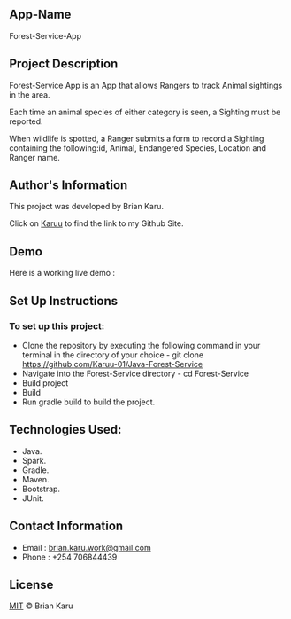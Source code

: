 ## App-Name
Forest-Service-App
## Project Description
Forest-Service App is an App that allows Rangers to track Animal sightings in the area.

Each time an animal species of either category is seen, a Sighting must be reported.

When wildlife is spotted, a Ranger submits a form to record a Sighting containing the following:id, Animal, Endangered Species, Location and Ranger name.
## Author's Information
This project was developed by Brian Karu.

Click on [Karuu](https://github.com/Karuu-01) to find the link to my Github Site.

## Demo
Here is a working live demo :

## Set Up Instructions
### To set up this project:

- Clone the repository by executing the following command in your terminal in the directory of your choice - git clone https://github.com/Karuu-01/Java-Forest-Service
- Navigate into the Forest-Service directory - cd Forest-Service
- Build project
- Build
- Run gradle build to build the project.

## Technologies Used:
- Java.
- Spark.
- Gradle.
- Maven.
- Bootstrap.
- JUnit.

## Contact Information
- Email : brian.karu.work@gmail.com
- Phone : +254 706844439

## License
[MIT](License) © Brian Karu